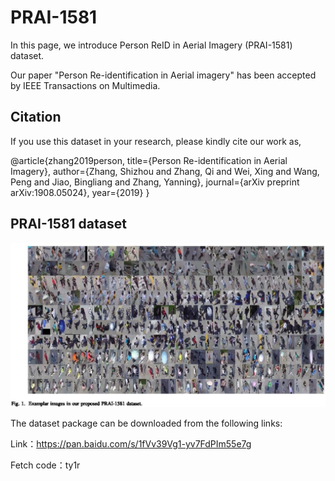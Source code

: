 # PRAI-1581
In this page, we introduce Person ReID in Aerial Imagery (PRAI-1581) dataset.

Our paper "Person Re-identification in Aerial imagery" has been accepted by IEEE Transactions on Multimedia.
## Citation
If you use this dataset in your research, please kindly cite our work as,    

@article{zhang2019person,
  title={Person Re-identification in Aerial Imagery},
  author={Zhang, Shizhou and Zhang, Qi and Wei, Xing and Wang, Peng and Jiao, Bingliang and Zhang, Yanning},
  journal={arXiv preprint arXiv:1908.05024},
  year={2019}
}
## PRAI-1581 dataset
![](sample.jpg)

The dataset package can be downloaded from the following links:

Link：https://pan.baidu.com/s/1fVv39Vg1-yv7FdPIm55e7g 

Fetch code：ty1r
